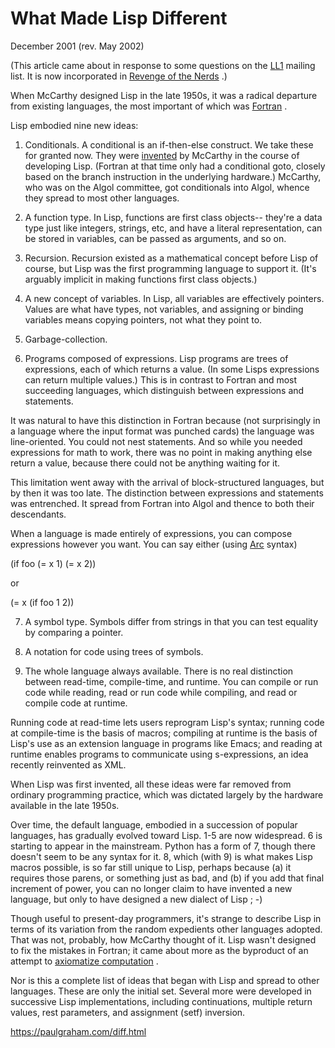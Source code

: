 # What Made Lisp Different

December 2001 (rev. May 2002)

(This article came about in response to some questions on the [LL1](http://ll1.mit.edu) mailing list. It is now incorporated in [Revenge of the Nerds](https://paulgraham.com/icad.html) .)

When McCarthy designed Lisp in the late 1950s, it was a radical departure from existing languages, the most important of which was [Fortran](https://paulgraham.com/history.html) .

Lisp embodied nine new ideas:

1. Conditionals. A conditional is an if-then-else construct. We take these for granted now. They were [invented](http://www-formal.stanford.edu/jmc/history/lisp/node2.html) by McCarthy in the course of developing Lisp. (Fortran at that time only had a conditional goto, closely based on the branch instruction in the underlying hardware.) McCarthy, who was on the Algol committee, got conditionals into Algol, whence they spread to most other languages.

2. A function type. In Lisp, functions are first class objects-- they're a data type just like integers, strings, etc, and have a literal representation, can be stored in variables, can be passed as arguments, and so on.

3. Recursion. Recursion existed as a mathematical concept before Lisp of course, but Lisp was the first programming language to support it. (It's arguably implicit in making functions first class objects.)

4. A new concept of variables. In Lisp, all variables are effectively pointers. Values are what have types, not variables, and assigning or binding variables means copying pointers, not what they point to.

5. Garbage-collection.

6. Programs composed of expressions. Lisp programs are trees of expressions, each of which returns a value. (In some Lisps expressions can return multiple values.) This is in contrast to Fortran and most succeeding languages, which distinguish between expressions and statements.

It was natural to have this distinction in Fortran because (not surprisingly in a language where the input format was punched cards) the language was line-oriented. You could not nest statements. And so while you needed expressions for math to work, there was no point in making anything else return a value, because there could not be anything waiting for it.

This limitation went away with the arrival of block-structured languages, but by then it was too late. The distinction between expressions and statements was entrenched. It spread from Fortran into Algol and thence to both their descendants.

When a language is made entirely of expressions, you can compose expressions however you want. You can say either (using [Arc](https://paulgraham.com/arc.html) syntax)

(if foo (= x 1) (= x 2))

or

(= x (if foo 1 2))

7. A symbol type. Symbols differ from strings in that you can test equality by comparing a pointer.

8. A notation for code using trees of symbols.

9. The whole language always available. There is no real distinction between read-time, compile-time, and runtime. You can compile or run code while reading, read or run code while compiling, and read or compile code at runtime.

Running code at read-time lets users reprogram Lisp's syntax; running code at compile-time is the basis of macros; compiling at runtime is the basis of Lisp's use as an extension language in programs like Emacs; and reading at runtime enables programs to communicate using s-expressions, an idea recently reinvented as XML.

When Lisp was first invented, all these ideas were far removed from ordinary programming practice, which was dictated largely by the hardware available in the late 1950s.

Over time, the default language, embodied in a succession of popular languages, has gradually evolved toward Lisp. 1-5 are now widespread. 6 is starting to appear in the mainstream. Python has a form of 7, though there doesn't seem to be any syntax for it. 8, which (with 9) is what makes Lisp macros possible, is so far still unique to Lisp, perhaps because (a) it requires those parens, or something just as bad, and (b) if you add that final increment of power, you can no longer claim to have invented a new language, but only to have designed a new dialect of Lisp ; -)

Though useful to present-day programmers, it's strange to describe Lisp in terms of its variation from the random expedients other languages adopted. That was not, probably, how McCarthy thought of it. Lisp wasn't designed to fix the mistakes in Fortran; it came about more as the byproduct of an attempt to [axiomatize computation](https://paulgraham.com/rootsoflisp.html) .

Nor is this a complete list of ideas that began with Lisp and spread to other languages. These are only the initial set. Several more were developed in successive Lisp implementations, including continuations, multiple return values, rest parameters, and assignment (setf) inversion.

https://paulgraham.com/diff.html

